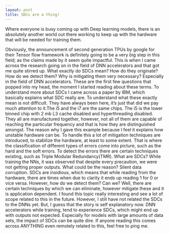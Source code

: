 ```yaml
---
layout: post
title: SDCs are a thing!
---
```


Where everyone is busy coming up with Deep learning models, there is an absolutely another world out there working to keep up with the hardware that will be needed for training them.


Obviously, the announcement of second generation TPUs by google for their Tensor flow framework is definitely going to be a very big step in this field; as the claims made by it seem quite impactful. 
This is when I came across the research going on in the field of DNN accelerators and that got me quite stirred up. What exactly do SDCs mean? How do they originate? How do we detect them? Why is mitigating them very necessary? Especially in the field of DNN accelerators. These are the first few questions that popped into my head, the moment I started reading about these terms. To understand more about SDCs I came across a paper by IBM, which basically explains what SDC really are.
To understand what these exactly mean is not difficult. They have always been here, it’s just that did we pay much attention to it.The i5 and the i7 are the same chips. The i5 is the lower binned chip with 2 mb L3 cache disabled and hyperthreading disabled. They all are manufactured together, however, not all of them are capable of reaching the particular frequency and that is how they are distinguished amongst. The reason why I gave this example because I feel it explains how unstable hardware can be. To handle this a lot of mitigation techniques are introduced, to stabilize the hardware, at least to some extent. That is where the classification of different types of errors come into picture, such as the hard and the soft errors. To detect the errors there are certain techniques existing, such as Triple Modular Redundancy(TMR). 
What are SDCs?
While training the NNs, it was observed that despite every precaution, we were not getting proper outputs. What could be the reason? Silent data corruption. SDCs are insidious, which means that while reading from the hardware, there are times when due to clarity it ends up reading 1 for 0 or vice versa. However, how do we detect them? Can we? Well, there are certain techniques by which we can eliminate, however mitigate these and it is application dependent. 
I found this topic really interesting and see a lot of scope related to this in the future. However, I still have not related the SDCs to the DNNs yet. But, I guess that the story is self explanatory now. DNN accelerators while training, tend to experience SDCs, which might end up with outputs not expected. Especially for models with large amounts of data sets, the impact of SDCs can be quite dire.
If anyone reading this comes across ANYTHING even remotely related to this, feel free to ping me.
